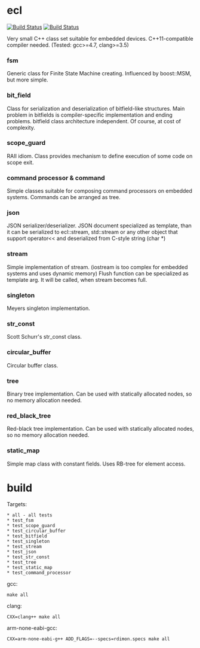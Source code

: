 ecl
===

[![Build Status](https://scan.coverity.com/projects/8398/badge.svg)](https://scan.coverity.com/projects/8398)
[![Build Status](https://travis-ci.org/simkimsia/UtilityBehaviors.png)](https://travis-ci.org/arcolight/ecl)

Very small C++ class set suitable for embedded devices.
C++11-compatible compiler needed. (Tested: gcc>=4.7, clang>=3.5)

### fsm
Generic class for Finite State Machine creating.
Influenced by boost::MSM, but more simple.

### bit_field
Class for serialization and deserialization of bitfield-like structures.
Main problem in bitfields is compiler-specific implementation and ending problems.
bitfield class architecture independent. Of course, at cost of complexity.

### scope_guard
RAII idiom. Class provides mechanism to define execution of some code on scope exit.

### command processor & command
Simple classes suitable for composing command processors on embedded systems.
Commands can be arranged as tree.

### json
JSON serializer/deserializer.
JSON document specialized as template, than it can be serialized to ecl::stream,
std::stream or any other object that support operator<< and deserialized from C-style string (char *)

### stream
Simple implementation of stream. (iostream is too complex for embedded systems and uses dynamic memory)
Flush function can be specialized as template arg. It will be called, when stream becomes full.

### singleton
Meyers singleton implementation.

### str_const
Scott Schurr's str_const class.

### circular_buffer
Circular buffer class.

### tree
Binary tree implementation. Can be used with statically allocated nodes, so no memory allocation needed.

### red_black_tree
Red-black tree implementation. Can be used with statically allocated nodes, so no memory allocation needed.

### static_map
Simple map class with constant fields. Uses RB-tree for element access.

build
===

Targets:

    * all - all tests
    * test_fsm
    * test_scope_guard
    * test_circular_buffer
    * test_bitfield
    * test_singleton
    * test_stream
    * test_json
    * test_str_const
    * test_tree
    * test_static_map
    * test_command_processor

gcc:

    make all

clang:

    CXX=clang++ make all

arm-none-eabi-gcc:

    CXX=arm-none-eabi-g++ ADD_FLAGS=--specs=rdimon.specs make all

